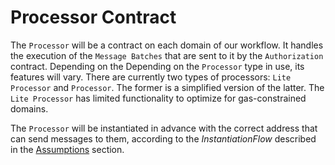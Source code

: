 # Processor Contract

The `Processor` will be a contract on each domain of our workflow. It handles the execution of the `Message Batches` that are sent to it by the `Authorization` contract. Depending on the
Depending on the `Processor` type in use, its features will vary. There are currently two types of processors: `Lite Processor` and `Processor`. The former is a simplified version of the latter. The `Lite Processor` has limited functionality to optimize for gas-constrained domains.

The `Processor` will be instantiated in advance with the correct address that can send messages to them, according to the _InstantiationFlow_ described in the [Assumptions](assumptions.md) section.
